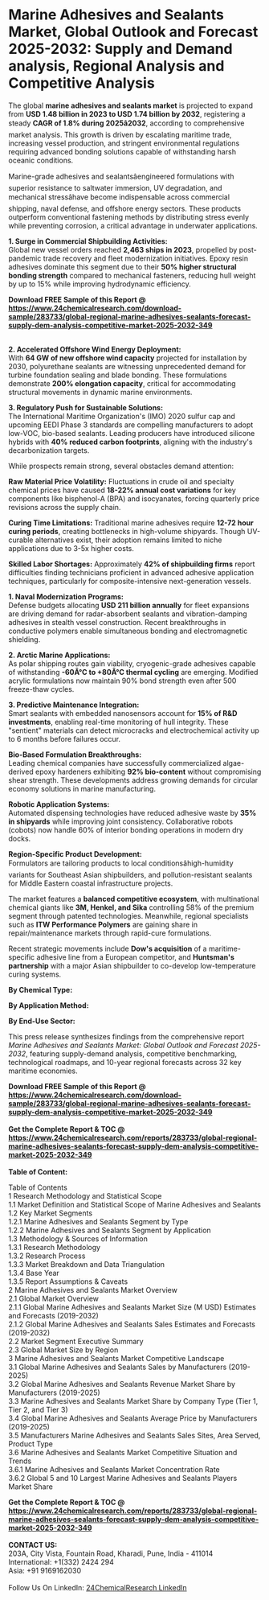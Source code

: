 <h1>Marine Adhesives and Sealants Market, Global Outlook and Forecast 2025-2032: Supply and Demand analysis, Regional Analysis and Competitive Analysis</h1><p>The global <strong>marine adhesives and sealants market</strong> is projected to expand from <strong>USD 1.48 billion in 2023 to USD 1.74 billion by 2032</strong>, registering a steady <strong>CAGR of 1.8% during 2025â2032</strong>, according to comprehensive market analysis. This growth is driven by escalating maritime trade, increasing vessel production, and stringent environmental regulations requiring advanced bonding solutions capable of withstanding harsh oceanic conditions.</p><p>Marine-grade adhesives and sealantsâengineered formulations with superior resistance to saltwater immersion, UV degradation, and mechanical stressâhave become indispensable across commercial shipping, naval defense, and offshore energy sectors. These products outperform conventional fastening methods by distributing stress evenly while preventing corrosion, a critical advantage in underwater applications.</p><p><strong>1. Surge in Commercial Shipbuilding Activities:</strong><br>
Global new vessel orders reached <strong>2,463 ships in 2023</strong>, propelled by post-pandemic trade recovery and fleet modernization initiatives. Epoxy resin adhesives dominate this segment due to their <strong>50% higher structural bonding strength</strong> compared to mechanical fasteners, reducing hull weight by up to 15% while improving hydrodynamic efficiency.</p><div><b>Download FREE Sample of this Report @ 
            <a href="https://www.24chemicalresearch.com/download-sample/283733/global-regional-marine-adhesives-sealants-forecast-supply-dem-analysis-competitive-market-2025-2032-349">
            https://www.24chemicalresearch.com/download-sample/283733/global-regional-marine-adhesives-sealants-forecast-supply-dem-analysis-competitive-market-2025-2032-349</a></b></div><br><p><strong>2. Accelerated Offshore Wind Energy Deployment:</strong><br>
With <strong>64 GW of new offshore wind capacity</strong> projected for installation by 2030, polyurethane sealants are witnessing unprecedented demand for turbine foundation sealing and blade bonding. These formulations demonstrate <strong>200% elongation capacity</strong>, critical for accommodating structural movements in dynamic marine environments.</p><p><strong>3. Regulatory Push for Sustainable Solutions:</strong><br>
The International Maritime Organization's (IMO) 2020 sulfur cap and upcoming EEDI Phase 3 standards are compelling manufacturers to adopt low-VOC, bio-based sealants. Leading producers have introduced silicone hybrids with <strong>40% reduced carbon footprints</strong>, aligning with the industry's decarbonization targets.</p><p>While prospects remain strong, several obstacles demand attention:</p><p><strong>Raw Material Price Volatility:</strong> Fluctuations in crude oil and specialty chemical prices have caused <strong>18-22% annual cost variations</strong> for key components like bisphenol-A (BPA) and isocyanates, forcing quarterly price revisions across the supply chain.</p><p><strong>Curing Time Limitations:</strong> Traditional marine adhesives require <strong>12-72 hour curing periods</strong>, creating bottlenecks in high-volume shipyards. Though UV-curable alternatives exist, their adoption remains limited to niche applications due to 3-5x higher costs.</p><p><strong>Skilled Labor Shortages:</strong> Approximately <strong>42% of shipbuilding firms</strong> report difficulties finding technicians proficient in advanced adhesive application techniques, particularly for composite-intensive next-generation vessels.</p><p><strong>1. Naval Modernization Programs:</strong><br>
Defense budgets allocating <strong>USD 211 billion annually</strong> for fleet expansions are driving demand for radar-absorbent sealants and vibration-damping adhesives in stealth vessel construction. Recent breakthroughs in conductive polymers enable simultaneous bonding and electromagnetic shielding.</p><p><strong>2. Arctic Marine Applications:</strong><br>
As polar shipping routes gain viability, cryogenic-grade adhesives capable of withstanding <strong>-60Â°C to +80Â°C thermal cycling</strong> are emerging. Modified acrylic formulations now maintain 90% bond strength even after 500 freeze-thaw cycles.</p><p><strong>3. Predictive Maintenance Integration:</strong><br>
Smart sealants with embedded nanosensors account for <strong>15% of R&amp;D investments</strong>, enabling real-time monitoring of hull integrity. These "sentient" materials can detect microcracks and electrochemical activity up to 6 months before failures occur.</p><p><strong>Bio-Based Formulation Breakthroughs:</strong><br>
	Leading chemical companies have successfully commercialized algae-derived epoxy hardeners exhibiting <strong>92% bio-content</strong> without compromising shear strength. These developments address growing demands for circular economy solutions in marine manufacturing.</p><p><strong>Robotic Application Systems:</strong><br>
	Automated dispensing technologies have reduced adhesive waste by <strong>35% in shipyards</strong> while improving joint consistency. Collaborative robots (cobots) now handle 60% of interior bonding operations in modern dry docks.</p><p><strong>Region-Specific Product Development:</strong><br>
	Formulators are tailoring products to local conditionsâhigh-humidity variants for Southeast Asian shipbuilders, and pollution-resistant sealants for Middle Eastern coastal infrastructure projects.</p><p>The market features a <strong>balanced competitive ecosystem</strong>, with multinational chemical giants like <strong>3M, Henkel, and Sika</strong> controlling 58% of the premium segment through patented technologies. Meanwhile, regional specialists such as <strong>ITW Performance Polymers</strong> are gaining share in repair/maintenance markets through rapid-cure formulations.</p><p>Recent strategic movements include <strong>Dow's acquisition</strong> of a maritime-specific adhesive line from a European competitor, and <strong>Huntsman's partnership</strong> with a major Asian shipbuilder to co-develop low-temperature curing systems.</p><p><strong>By Chemical Type:</strong></p><p><strong>By Application Method:</strong></p><p><strong>By End-Use Sector:</strong></p><p>This press release synthesizes findings from the comprehensive report <em>Marine Adhesives and Sealants Market: Global Outlook and Forecast 2025-2032</em>, featuring supply-demand analysis, competitive benchmarking, technological roadmaps, and 10-year regional forecasts across 32 key maritime economies.</p><div><b>Download FREE Sample of this Report @ 
            <a href="https://www.24chemicalresearch.com/download-sample/283733/global-regional-marine-adhesives-sealants-forecast-supply-dem-analysis-competitive-market-2025-2032-349">
            https://www.24chemicalresearch.com/download-sample/283733/global-regional-marine-adhesives-sealants-forecast-supply-dem-analysis-competitive-market-2025-2032-349</a></b></div><br><div><b>Get the Complete Report & TOC @ 
            <a href="https://www.24chemicalresearch.com/reports/283733/global-regional-marine-adhesives-sealants-forecast-supply-dem-analysis-competitive-market-2025-2032-349">
            https://www.24chemicalresearch.com/reports/283733/global-regional-marine-adhesives-sealants-forecast-supply-dem-analysis-competitive-market-2025-2032-349</a></b></div><br>
            <b>Table of Content:</b><p>Table of Contents<br />
1 Research Methodology and Statistical Scope<br />
1.1 Market Definition and Statistical Scope of Marine Adhesives and Sealants<br />
1.2 Key Market Segments<br />
1.2.1 Marine Adhesives and Sealants Segment by Type<br />
1.2.2 Marine Adhesives and Sealants Segment by Application<br />
1.3 Methodology & Sources of Information<br />
1.3.1 Research Methodology<br />
1.3.2 Research Process<br />
1.3.3 Market Breakdown and Data Triangulation<br />
1.3.4 Base Year<br />
1.3.5 Report Assumptions & Caveats<br />
2 Marine Adhesives and Sealants Market Overview<br />
2.1 Global Market Overview<br />
2.1.1 Global Marine Adhesives and Sealants Market Size (M USD) Estimates and Forecasts (2019-2032)<br />
2.1.2 Global Marine Adhesives and Sealants Sales Estimates and Forecasts (2019-2032)<br />
2.2 Market Segment Executive Summary<br />
2.3 Global Market Size by Region<br />
3 Marine Adhesives and Sealants Market Competitive Landscape<br />
3.1 Global Marine Adhesives and Sealants Sales by Manufacturers (2019-2025)<br />
3.2 Global Marine Adhesives and Sealants Revenue Market Share by Manufacturers (2019-2025)<br />
3.3 Marine Adhesives and Sealants Market Share by Company Type (Tier 1, Tier 2, and Tier 3)<br />
3.4 Global Marine Adhesives and Sealants Average Price by Manufacturers (2019-2025)<br />
3.5 Manufacturers Marine Adhesives and Sealants Sales Sites, Area Served, Product Type<br />
3.6 Marine Adhesives and Sealants Market Competitive Situation and Trends<br />
3.6.1 Marine Adhesives and Sealants Market Concentration Rate<br />
3.6.2 Global 5 and 10 Largest Marine Adhesives and Sealants Players Market Share </p><div><b>Get the Complete Report & TOC @ 
            <a href="https://www.24chemicalresearch.com/reports/283733/global-regional-marine-adhesives-sealants-forecast-supply-dem-analysis-competitive-market-2025-2032-349">
            https://www.24chemicalresearch.com/reports/283733/global-regional-marine-adhesives-sealants-forecast-supply-dem-analysis-competitive-market-2025-2032-349</a></b></div><br><b>CONTACT US:</b><br>
            203A, City Vista, Fountain Road, Kharadi, Pune, India - 411014<br>
            International: +1(332) 2424 294<br>
            Asia: +91 9169162030 <br><br>
            Follow Us On LinkedIn: <a href="https://www.linkedin.com/company/24chemicalresearch/">24ChemicalResearch LinkedIn</a>